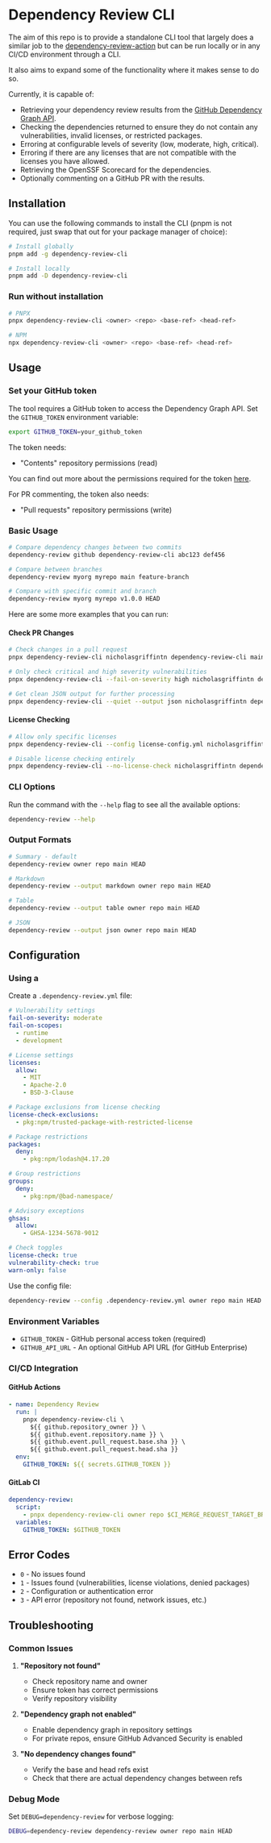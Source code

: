 # Dependency Review CLI

The aim of this repo is to provide a standalone CLI tool that largely does a similar job to the [dependency-review-action](https://github.com/actions/dependency-review-action) but can be run locally or in any CI/CD environment through a CLI.

It also aims to expand some of the functionality where it makes sense to do so.

Currently, it is capable of:

- Retrieving your dependency review results from the [GitHub Dependency Graph API](https://docs.github.com/en/rest/dependency-graph/dependency-review?apiVersion=2022-11-28).
- Checking the dependencies returned to ensure they do not contain any vulnerabilities, invalid licenses, or restricted packages.
- Erroring at configurable levels of severity (low, moderate, high, critical).
- Erroring if there are any licenses that are not compatible with the licenses you have allowed.
- Retrieving the OpenSSF Scorecard for the dependencies.
- Optionally commenting on a GitHub PR with the results.

## Installation

You can use the following commands to install the CLI (pnpm is not required, just swap that out for your package manager of choice):

```bash
# Install globally
pnpm add -g dependency-review-cli

# Install locally
pnpm add -D dependency-review-cli
```

### Run without installation

```bash
# PNPX
pnpx dependency-review-cli <owner> <repo> <base-ref> <head-ref>

# NPM
npx dependency-review-cli <owner> <repo> <base-ref> <head-ref>
```

## Usage

### Set your GitHub token

The tool requires a GitHub token to access the Dependency Graph API. Set the `GITHUB_TOKEN` environment variable:

```bash
export GITHUB_TOKEN=your_github_token
```

The token needs:
- "Contents" repository permissions (read)

You can find out more about the permissions required for the token [here](https://docs.github.com/en/rest/dependency-graph/dependency-review?apiVersion=2022-11-28#get-a-diff-of-the-dependencies-between-commits).

For PR commenting, the token also needs:
- "Pull requests" repository permissions (write)

### Basic Usage

```bash
# Compare dependency changes between two commits
dependency-review github dependency-review-cli abc123 def456

# Compare between branches
dependency-review myorg myrepo main feature-branch

# Compare with specific commit and branch
dependency-review myorg myrepo v1.0.0 HEAD
```

Here are some more examples that you can run:

#### Check PR Changes

```bash
# Check changes in a pull request
pnpx dependency-review-cli nicholasgriffintn dependency-review-cli main this-pr-should-fail

# Only check critical and high severity vulnerabilities
pnpx dependency-review-cli --fail-on-severity high nicholasgriffintn dependency-review-cli main this-pr-should-fail

# Get clean JSON output for further processing
pnpx dependency-review-cli --quiet --output json nicholasgriffintn dependency-review-cli main this-pr-should-fail > review.json
```

#### License Checking

```bash
# Allow only specific licenses
pnpx dependency-review-cli --config license-config.yml nicholasgriffintn dependency-review-cli main this-pr-should-fail

# Disable license checking entirely
pnpx dependency-review-cli --no-license-check nicholasgriffintn dependency-review-cli main this-pr-should-fail
```

### CLI Options

Run the command with the `--help` flag to see all the available options:

```bash
dependency-review --help
```

### Output Formats

```bash
# Summary - default
dependency-review owner repo main HEAD

# Markdown
dependency-review --output markdown owner repo main HEAD

# Table
dependency-review --output table owner repo main HEAD

# JSON
dependency-review --output json owner repo main HEAD
```

## Configuration

### Using a

Create a `.dependency-review.yml` file:

```yaml
# Vulnerability settings
fail-on-severity: moderate
fail-on-scopes:
  - runtime
  - development

# License settings
licenses:
  allow:
    - MIT
    - Apache-2.0
    - BSD-3-Clause

# Package exclusions from license checking
license-check-exclusions:
  - pkg:npm/trusted-package-with-restricted-license

# Package restrictions
packages:
  deny:
    - pkg:npm/lodash@4.17.20

# Group restrictions
groups:
  deny:
    - pkg:npm/@bad-namespace/

# Advisory exceptions
ghsas:
  allow:
    - GHSA-1234-5678-9012

# Check toggles
license-check: true
vulnerability-check: true
warn-only: false
```

Use the config file:

```bash
dependency-review --config .dependency-review.yml owner repo main HEAD
```

### Environment Variables

- `GITHUB_TOKEN` - GitHub personal access token (required)
- `GITHUB_API_URL` - An optional GitHub API URL (for GitHub Enterprise)

### CI/CD Integration

#### GitHub Actions

```yaml
- name: Dependency Review
  run: |
    pnpx dependency-review-cli \
      ${{ github.repository_owner }} \
      ${{ github.event.repository.name }} \
      ${{ github.event.pull_request.base.sha }} \
      ${{ github.event.pull_request.head.sha }}
  env:
    GITHUB_TOKEN: ${{ secrets.GITHUB_TOKEN }}
```

#### GitLab CI

```yaml
dependency-review:
  script:
    - pnpx dependency-review-cli owner repo $CI_MERGE_REQUEST_TARGET_BRANCH_SHA $CI_COMMIT_SHA
  variables:
    GITHUB_TOKEN: $GITHUB_TOKEN
```

## Error Codes

- `0` - No issues found
- `1` - Issues found (vulnerabilities, license violations, denied packages)
- `2` - Configuration or authentication error
- `3` - API error (repository not found, network issues, etc.)

## Troubleshooting

### Common Issues

1. **"Repository not found"**
   - Check repository name and owner
   - Ensure token has correct permissions
   - Verify repository visibility

2. **"Dependency graph not enabled"**
   - Enable dependency graph in repository settings
   - For private repos, ensure GitHub Advanced Security is enabled

3. **"No dependency changes found"**
   - Verify the base and head refs exist
   - Check that there are actual dependency changes between refs

### Debug Mode

Set `DEBUG=dependency-review` for verbose logging:

```bash
DEBUG=dependency-review dependency-review owner repo main HEAD
```